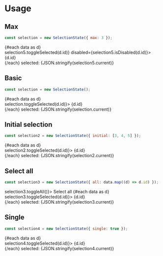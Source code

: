 <script lang="ts">
	import { Checkbox, Radio } from 'svelte-ux';
	import { SelectionState } from '@layerstack/svelte-state';
	import Preview from '$docs/Preview.svelte';

  const data = Array.from({ length: 5 }).map((_,i) => {
    return {
      id: i + 1
    }
  });

  const selection = new SelectionState()
  const selection2 = new SelectionState({ initial: [3,4,5]})
  const selection3 = new SelectionState({ all: data.map(d => d.id)});
  const selection4 = new SelectionState({ single: true });
  const selection5 = new SelectionState({ max: 3 });
</script>

<h1>Usage</h1>

<h2>Max</h2>

```js
const selection = new SelectionState({ max: 3 });
```

<Preview>
  {#each data as d}
    <div>
      <Checkbox checked={selection5.isSelected(d.id)} on:change={() => selection5.toggleSelected(d.id)} disabled={selection5.isDisabled(d.id)}>
        {d.id}
      </Checkbox>
    </div>
  {/each}
  selected: {JSON.stringify(selection5.current)}
</Preview>

<h2>Basic</h2>

```js
const selection = new SelectionState();
```

<Preview>
  {#each data as d}
    <div>
      <Checkbox checked={selection.isSelected(d.id)} on:change={() => selection.toggleSelected(d.id)}>
        {d.id}
      </Checkbox>
    </div>
  {/each}
  selected: {JSON.stringify(selection.current)}
</Preview>

<h2>Initial selection</h2>

```js
const selection2 = new SelectionState({ initial: [3, 4, 5] });
```

<Preview>
  {#each data as d}
    <div>
      <Checkbox checked={selection2.isSelected(d.id)} on:change={() => selection2.toggleSelected(d.id)}>
        {d.id}
      </Checkbox>
    </div>
  {/each}
  selected: {JSON.stringify(selection2.current)}
</Preview>

<h2>Select all</h2>

```js
const selection3 = new SelectionState({ all: data.map((d) => d.id) });
```

<Preview>
  <Checkbox checked={selection3.isAnySelected()} indeterminate={!selection3.isAllSelected()} on:change={() => selection3.toggleAll()}>
    Select all
  </Checkbox>
  {#each data as d}
    <div>
      <Checkbox checked={selection3.isSelected(d.id)} on:change={() => selection3.toggleSelected(d.id)}>
        {d.id}
      </Checkbox>
    </div>
  {/each}
  selected: {JSON.stringify(selection3.current)}
</Preview>

<h2>Single</h2>

```js
const selection4 = new SelectionState({ single: true });
```

<Preview>
  {#each data as d}
    <div>
      <Radio group={selection4.current} value={d.id} on:change={() => selection4.toggleSelected(d.id)}>
        {d.id}
      </Radio>
    </div>
  {/each}
  selected: {JSON.stringify(selection4.current)}
</Preview>
